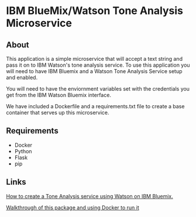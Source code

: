 # IBM BlueMix/Watson Tone Analysis Microservice

## About

This application is a simple microservice that will accept a text string and pass it on to IBM Watson's tone analysis
service. To use this application you will need to have IBM Bluemix and a Watson Tone Analysis Service setup and
enabled.

You will need to have the enviornment variables set with the credentials you get from the IBM Watson Bluemix interface.

We have included a Dockerfile and a requirements.txt file to create a base container that serves up this microservice.

## Requirements

* Docker
* Python
* Flask
* pip

## Links

[How to create a Tone Analysis service using Watson on IBM Bluemix.](http://allengeer.com/part-3-ibm-completely-redeems-itself-building-a-tone-analysis-service-using-ibm-bluemix-and-watson/)

[Walkthrough of this package and using Docker to run it](http://allengeer.com/part-5-making-watson-microservice-using-python-docker-and-flask/)
